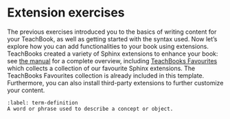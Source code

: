 # Extension exercises

The previous exercises introduced you to the basics of writing content for your TeachBook, as well as getting started with the syntax used. Now let’s explore how you can add functionalities to your book using extensions. TeachBooks created a variety of Sphinx extensions to enhance your book: see [the manual](https://teachbooks.io/manual/features/overview.html) for a complete overview, including [TeachBooks Favourites](https://github.com/TeachBooks/TeachBooks-Favourites) which collects a collection of our favourite Sphinx extensions. The TeachBooks Favourites collection is already included in this template. Furthermore, you can also install third-party extensions to further customize your content.
````{definition} Term
:label: term-definition
A word or phrase used to describe a concept or object.
````
